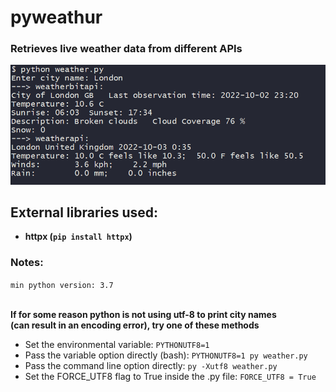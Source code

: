 # pyweathur

### Retrieves live weather data from different APIs<br>
![](weather_png.png)

## External libraries used:

- <strong>httpx (`pip install httpx`)</strong>

### Notes:

`min python version: 3.7`

<br>**If for some reason python is not using utf-8 to print city names <br>(can result in an encoding error), try one of these methods**
- Set the environmental variable: `PYTHONUTF8=1`
- Pass the variable option directly (bash): `PYTHONUTF8=1 py weather.py`
- Pass the command line option directly: `py -Xutf8 weather.py`
- Set the FORCE_UTF8 flag to True inside the .py file: `FORCE_UTF8 = True`
